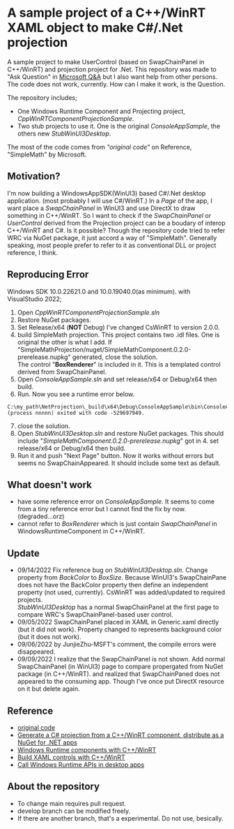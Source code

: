 # A sample project of a C++/WinRT XAML object to make C#/.Net projection


A sample project to make UserControl (based on SwapChainPanel in C++/WinRT) and projection project for .Net.
This repository was made to "Ask Question" in [Microsoft Q&A](https://learn.microsoft.com/en-us/answers/questions/992490/how-to-make-projection-usercontrol-xaml-resource-i.html) but I also want help from other persons. The code does not work, currently. How can I make it work, is the Question.

The repository includes;

- One Windows Runtime Component and Projecting project, _CppWinRTComponentProjectionSample_.
- Two stub projects to use it. One is the original _ConsoleAppSample_, the others new _StubWinUI3Desktop_.

The most of the code comes from _"original code"_ on Reference, "SimpleMath" by Microsoft.

## Motivation?

I'm now building a WindowsAppSDK(WinUI3) based C#/.Net desktop application. (most probably I will use C#/WinRT.)
In a *Page* of the app, I want place a *SwapChainPanel* in WinUI3 and use DirectX to draw something in C++/WinRT. So I want to check if the *SwapChainPanel* or *UserControl* derived from the Projection project can be a boudary of interop C++/WinRT and C#.
Is it possible?
Though the repository code tried to refer WRC via NuGet package, it just accord a way of "SimpleMath". Generally speaking, most people prefer to refer to it as conventional DLL or project reference, I think.


## Reproducing Error

Windows SDK 10.0.22621.0 and 10.0.19040.0(as minimum).
with VisualStudio 2022;

1) Open _CppWinRTComponentProjectionSample.sln_
2) Restore NuGet packages.
3) Set Release/x64 (**NOT** Debug) I've changed CsWinRT to version 2.0.0.
4) build SimpleMath projection. This project contains two .idl files. One is original the other is what I add. If "SimpleMathProjection/nuget/SimpleMathComponent.0.2.0-prerelease.nupkg" generated, close the solution.<br>
The control "**BoxRenderer**" is included in it. This is a templated control derived from SwapChainPanel.
5) Open _ConsoleAppSample.sln_ and set release/x64 or Debug/x64 then build.
6) Run. Now you see a runtime error below.
```
C:\my_path\NetProjection\_build\x64\Debug\ConsoleAppSample\bin\ConsoleAppSample.exe (process nnnnn) exited with code -529697949.
```
7) close the solution.
8) Open _StubWinUI3Desktop.sln_ and restore NuGet packages. This should include "_SimpleMathComponent.0.2.0-prerelease.nupkg_" got in 4.
set release/x64 or Debug/x64 then build.
9) Run it and push "Next Page" button. Now it works without errors but seems no SwapChainAppeared. It should include some text as default.

## What doesn't work

- have some reference error on _ConsoleAppSample_. It seems to come from a tiny reference error but I cannot find the fix by now. (degraded...orz)
- cannot refer to *BoxRenderer* which is just contain *SwapChainPanel* in WindowsRuntimeComponent in C++/WinRT. 

## Update

- 09/14/2022 Fix reference bug on _StubWinUI3Desktop.sln_. Change property from _BackColor_ to _BoxSize_. Because WinUI3's SwapChainPane does not have the BackColor property then define an independent property (not used, currently). CsWinRT was added/updated to required projects.<br>
_StubWinUI3Desktop_ has a normal SwapChainPanel at the first page to compare WRC's SwapChainPanel-based user control.
- 09/05/2022 SwapChainPanel placed in XAML in Generic.xaml directly (but it did not work). Property changed to represents background color (but it does not work).
- 09/06/2022 by JunjieZhu-MSFT's comment, the compile errors were disappeared.
- 09/09/2022 I realize that the SwapChainPanel is not shown. Add normal SwapChainPanel (in WinUI3) page to compare propergated from NuGet package (in C++/WinRT). and realized that SwapChainPaned does not appeared to the consuming app. Though I've once put DirectX resource on it but delete again.

## Reference

- [original code](https://github.com/microsoft/CsWinRT/tree/master/src/Samples/NetProjectionSample)
- [Generate a C# projection from a C++/WinRT component, distribute as a NuGet for .NET apps](https://docs.microsoft.com/en-us/windows/apps/develop/platform/csharp-winrt/net-projection-from-cppwinrt-component)
- [Windows Runtime components with C++/WinRT](https://docs.microsoft.com/en-us/windows/uwp/winrt-components/create-a-windows-runtime-component-in-cppwinrt)
- [Build XAML controls with C++/WinRT](https://docs.microsoft.com/en-us/windows/apps/winui/winui3/xaml-templated-controls-cppwinrt-winui-3)
- [Call Windows Runtime APIs in desktop apps](https://docs.microsoft.com/en-us/windows/apps/desktop/modernize/desktop-to-uwp-enhance)

## About the repository
- To change main requires pull request.
- develop branch can be modified freely.
- If there are another branch, that's a experimental. Do not use, besically.
